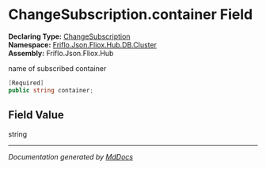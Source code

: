 ﻿<!--  
  <auto-generated>   
    The contents of this file were generated by a tool.  
    Changes to this file may be list if the file is regenerated  
  </auto-generated>   
-->

# ChangeSubscription.container Field

**Declaring Type:** [ChangeSubscription](../index.md)  
**Namespace:** [Friflo.Json.Fliox.Hub.DB.Cluster](../../index.md)  
**Assembly:** Friflo.Json.Fliox.Hub

name of subscribed container

```csharp
[Required]
public string container;
```

## Field Value

string

___

*Documentation generated by [MdDocs](https://github.com/ap0llo/mddocs)*
